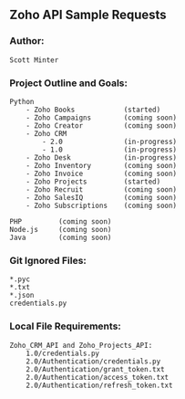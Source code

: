 ## Zoho API Sample Requests

### Author:

    Scott Minter

### Project Outline and Goals:

    Python
        - Zoho Books            (started)
        - Zoho Campaigns        (coming soon)
        - Zoho Creator          (coming soon)
        - Zoho CRM
            - 2.0               (in-progress)
            - 1.0               (in-progress)
        - Zoho Desk             (in-progress)
        - Zoho Inventory        (coming soon)
        - Zoho Invoice          (coming soon)
        - Zoho Projects         (started)
        - Zoho Recruit          (coming soon)
        - Zoho SalesIQ          (coming soon)
        - Zoho Subscriptions    (coming soon)
    
    PHP         (coming soon)
    Node.js     (coming soon)
    Java        (coming soon)

### Git Ignored Files:

    *.pyc
    *.txt
    *.json
    credentials.py

### Local File Requirements:

    Zoho_CRM_API and Zoho_Projects_API:
        1.0/credentials.py
        2.0/Authentication/credentials.py
        2.0/Authentication/grant_token.txt
        2.0/Authentication/access_token.txt
        2.0/Authentication/refresh_token.txt